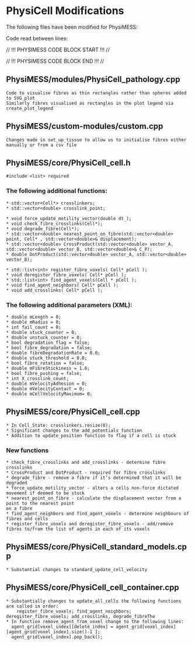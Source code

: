 # PhysiCell Modifications
The following files have been modified for PhysiMESS:

Code read between lines:

// !!! PHYSIMESS CODE BLOCK START !!! //

// !!! PHYSIMESS CODE BLOCK END !!! //


## PhysiMESS/modules/PhysiCell_pathology.cpp

    Code to visualise fibres as thin rectangles rather than spheres added to SVG_plot
    Similarly fibres visualised as rectangles in the plot legend via create_plot_legend

## PhysiMESS/custom-modules/custom.cpp

    Changes made in set_up_tissue to allow us to initialise fibres either manually or from a csv file 

## PhysiMESS/core/PhysiCell_cell.h

    #include <list> required 

### The following additional functions:

    * std::vector<Cell*> crosslinkers;
    * std::vector<double> crosslink_point;

    * void force_update_motility_vector(double dt_);
    * void check_fibre_crosslinks(Cell*);
    * void degrade_fibre(Cell*);
    * std::vector<double> nearest_point_on_fibre(std::vector<double> point, Cell* , std::vector<double>& displacement);
    * std::vector<double> CrossProduct(std::vector<double> vector_A, std::vector<double> vector_B, std::vector<double>& C_P);
    * double DotProduct(std::vector<double> vector_A, std::vector<double> vector_B);

    * std::list<int> register_fibre_voxels( Cell* pCell );
    * void deregister_fibre_voxels( Cell* pCell );
    * std::list<int> find_agent_voxels(Cell * pCell );
    * void find_agent_neighbors( Cell* pCell );
    * void add_crosslinks( Cell* pCell );

### The following additional parameters (XML):

    * double mLength = 0; 
    * double mRadius = 0; 
    * int fail_count = 0;
    * double stuck_counter = 0;
    * double unstuck_counter = 0;
    * bool degradation_flag = false;
    * bool fibre_degradation = false;
    * double fibreDegradationRate = 0.0;
    * double stuck_threshold = 0.0;
    * bool fibre_rotation = false;
    * double mFibreStickiness = 1.0;
    * bool fibre_pushing = false;
    * int X_crosslink_count;
    * double mVelocityAdhesion = 0;
    * double mVelocityContact = 0;
    * double mCellVelocityMaximum= 0;

## PhysiMESS/core/PhysiCell_cell.cpp

    * In Cell_State: crosslinkers.resize(0);
    * Significant changes to the add_potentials function 
    * Addition to update_position function to flag if a cell is stuck 
    
### New functions 
    * check_fibre_crosslinks and add_crosslinks - determine fibre crosslinks
    * CrossProduct and DotProduct - required for fibre crosslinks
    * degrade_fibre - remove a fibre if it’s determined that it will be degraded 
    * force_update_motility_vector - alters a cells non-force dictated movement if deemed to be stuck 
    * nearest_point_on_fibre - calculate the displacement vector from a point to the nearest point  
    on a fibre
    * find_agent_neighbors and find_agent_voxels - determine neighbours of fibres and cells 
    * register_fibre_voxels and deregister_fibre_voxels - add/remove fibres to/from the list of agents in each of its voxels


## PhysiMESS/core/PhysiCell_standard_models.cpp

    * Substantial changes to standard_update_cell_velocity 

## PhysiMESS/core/PhysiCell_cell_container.cpp

    * Substantially changes to update_all_cells the following functions are called in order: 
        register_fibre_voxels; find_agent_neighbors; deregister_fibre_voxels; add_crosslinks, degrade_fibreThe 
    * In function remove_agent_from_voxel change to the following lines:       
      agent_grid[voxel_index][delete_index] = agent_grid[voxel_index][agent_grid[voxel_index].size()-1 ];
      agent_grid[voxel_index].pop_back();


